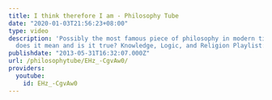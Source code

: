 ```yaml
---
title: I think therefore I am - Philosophy Tube
date: "2020-01-03T21:56:23+08:00"
type: video
description: 'Possibly the most famous piece of philosophy in modern times, but what
  does it mean and is it true? Knowledge, Logic, and Religion Playlist: https://www.youtube.com/playlist?list=PLvoAL-KSZ32fRrlUcuezyvR80Ec6qHUz_'
publishdate: "2013-05-31T16:32:07.000Z"
url: /philosophytube/EHz_-CgvAw0/
providers:
  youtube:
    id: EHz_-CgvAw0
---
```

